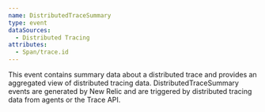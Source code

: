 ```yaml
---
name: DistributedTraceSummary
type: event
dataSources:
  - Distributed Tracing
attributes:
  - Span/trace.id
---
```


This event contains summary data about a distributed trace and provides an aggregated view of distributed tracing data. DistributedTraceSummary events are generated by New Relic and are triggered by distributed tracing data from agents or the Trace API.